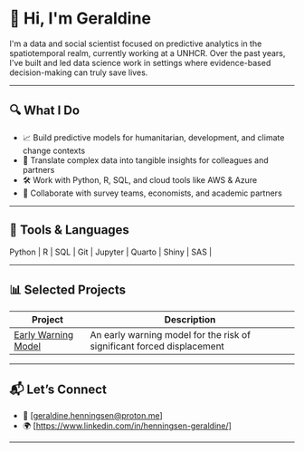 # 👋 Hi, I'm Geraldine

I'm a data and social scientist focused on predictive analytics in the spatiotemporal realm, currently working at a UNHCR. Over the past years, I've built and led data science work in settings where evidence-based decision-making can truly save lives.

---

## 🔍 What I Do

- 📈 Build predictive models for humanitarian, development, and climate change contexts  
- 🧠 Translate complex data into tangible insights for colleagues and partners  
- 🛠️ Work with Python, R, SQL, and cloud tools like AWS & Azure  
- 🤝 Collaborate with survey teams, economists, and academic partners  

---

## 🧰 Tools & Languages

Python | R | SQL | Git | Jupyter | Quarto | Shiny | SAS |

---

## 📊 Selected Projects

| Project | Description |
|--------|-------------|
| [Early Warning Model](https://github.com/geraldine28/EarlyWarning) | An early warning model for the risk of significant forced displacement |

---

## 📬 Let’s Connect

- 📧 [geraldine.henningsen@proton.me]
- 🌍 [https://www.linkedin.com/in/henningsen-geraldine/]
  

---

